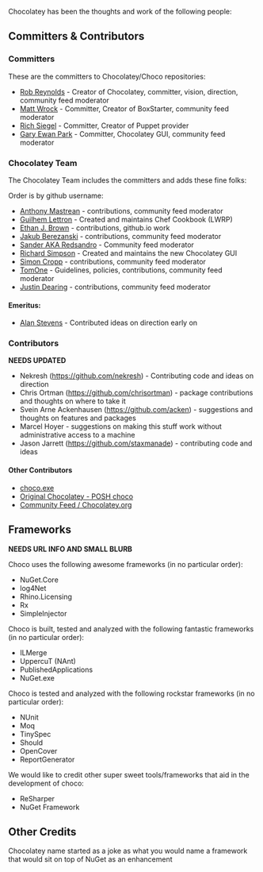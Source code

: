 Chocolatey has been the thoughts and work of the following people:

## Committers & Contributors

### Committers

These are the committers to Chocolatey/Choco repositories:

 * [Rob Reynolds](https://github.com/ferventcoder) - Creator of Chocolatey, committer, vision, direction, community feed moderator
 * [Matt Wrock](https://github.com/mwrock) - Committer, Creator of BoxStarter, community feed moderator
 * [Rich Siegel](https://github.com/rismoney) - Committer, Creator of Puppet provider
 * [Gary Ewan Park](https://github.com/gep13) - Committer, Chocolatey GUI, community feed moderator

### Chocolatey Team

The Chocolatey Team includes the committers and adds these fine folks:

Order is by github username:

 * [Anthony Mastrean](https://github.com/AnthonyMastrean) - contributions, community feed moderator
 * [Guilhem Lettron](https://github.com/guilhem) - Created and maintains Chef Cookbook (LWRP)
 * [Ethan J. Brown](https://github.com/Iristyle) - contributions, github.io work
 * [Jakub Berezanski](https://github.com/jberezanski) - contributions, community feed moderator
 * [Sander AKA Redsandro](https://github.com/Redsandro) - Community feed moderator
 * [Richard Simpson](https://github.com/RichiCoder1) - Created and maintains the new Chocolatey GUI
 * [Simon Cropp](https://github.com/SimonCropp) - contributions, community feed moderator
 * [TomOne](https://github.com/TomOne) - Guidelines, policies, contributions, community feed moderator
 * [Justin Dearing](https://github.com/zippy1981) - contributions, community feed moderator

#### Emeritus:

 * [Alan Stevens](https://github.com/alanstevens) - Contributed ideas on direction early on

### Contributors

**NEEDS UPDATED**

 * Nekresh (https://github.com/nekresh) - Contributing code and ideas on direction
 * Chris Ortman (https://github.com/chrisortman) - package contributions and thoughts on where to take it
 * Svein Arne Ackenhausen (https://github.com/acken) - suggestions and thoughts on features and packages
 * Marcel Hoyer - suggestions on making this stuff work without administrative access to a machine
 * Jason Jarrett (https://github.com/staxmanade) - contributing code and ideas

#### Other Contributors

 * [choco.exe](https://github.com/chocolatey/choco/graphs/contributors)
 * [Original Chocolatey - POSH choco](https://github.com/chocolatey/chocolatey/graphs/contributors)
 * [Community Feed / Chocolatey.org](https://github.com/chocolatey/chocolatey.org/graphs/contributors)

## Frameworks

**NEEDS URL INFO AND SMALL BLURB**

Choco uses the following awesome frameworks (in no particular order):

 * NuGet.Core
 * log4Net
 * Rhino.Licensing
 * Rx
 * SimpleInjector

Choco is built, tested and analyzed with the following fantastic frameworks (in no particular order):

 * ILMerge
 * UppercuT (NAnt)
 * PublishedApplications
 * NuGet.exe

Choco is tested and analyzed with the following rockstar frameworks (in no particular order):

 * NUnit
 * Moq
 * TinySpec
 * Should
 * OpenCover
 * ReportGenerator

We would like to credit other super sweet tools/frameworks that aid in the development of choco:

 * ReSharper
 * NuGet Framework


## Other Credits
Chocolatey name started as a joke as what you would name a framework that would sit on top of NuGet as an enhancement
